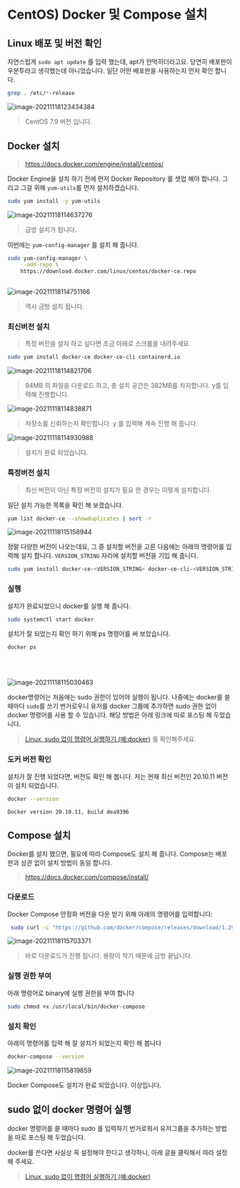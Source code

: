 # CentOS) Docker 및 Compose 설치

## Linux 배포 및 버전 확인

자연스럽게 `sudo apt update` 를 입력 했는데, apt가 안먹히더라고요. 당연히 배포판이 우분투라고 생각했는데 아니었습니다. 일단 어떤 배포판을 사용하는지 먼저 확인 합니다.

```bash
grep . /etc/*-release
```

![image-20211118123434384](https://raw.githubusercontent.com/Shane-Park/mdblog/main/OS/linux/centos/docker.assets/image-20211118123434384.png)

> CentOS 7.9 버전 입니다.

## Docker 설치

> https://docs.docker.com/engine/install/centos/

Docker Engine을 설치 하기 전에 먼저 Docker Repository 를 셋업 해야 합니다. 그리고 그걸 위해 `yum-utils`를 먼저 설치하겠습니다.

```bash
sudo yum install -y yum-utils
```

![image-20211118114637276](https://raw.githubusercontent.com/Shane-Park/mdblog/main/OS/linux/centos/docker.assets/image-20211118114637276.png)

> 금방 설치가 됩니다.

이번에는 `yum-config-manager` 를 설치 해 줍니다.

```bash
sudo yum-config-manager \
    --add-repo \
    https://download.docker.com/linux/centos/docker-ce.repo
    
```

![image-20211118114751166](https://raw.githubusercontent.com/Shane-Park/mdblog/main/OS/linux/centos/docker.assets/image-20211118114751166.png)

> 역시 금방 설치 됩니다.

### 최신버전 설치

> 특정 버전을 설치 하고 싶다면 조금 아래로 스크롤을 내려주세요.

```bash
sudo yum install docker-ce docker-ce-cli containerd.io
```

![image-20211118114821706](https://raw.githubusercontent.com/Shane-Park/mdblog/main/OS/linux/centos/docker.assets/image-20211118114821706.png)

> 94MB 의 파일을 다운로드 하고, 총 설치 공간은 382MB를 차지합니다. y를 입력해 진행합니다.

![image-20211118114838871](https://raw.githubusercontent.com/Shane-Park/mdblog/main/OS/linux/centos/docker.assets/image-20211118114838871.png)

> 저장소를 신뢰하는지 확인합니다. y 를 입력해 계속 진행 해 줍니다.

![image-20211118114930988](https://raw.githubusercontent.com/Shane-Park/mdblog/main/OS/linux/centos/docker.assets/image-20211118114930988.png)

> 설치가 완료 되었습니다.

### 특정버전 설치

> 최신 버전이 아닌 특정 버전의 설치가 필요 한 경우는 이렇게 설치합니다.

일단 설치 가능한 목록을 확인 해 보겠습니다.

```bash 
yum list docker-ce --showduplicates | sort -r
```

![image-20211118115158944](https://raw.githubusercontent.com/Shane-Park/mdblog/main/OS/linux/centos/docker.assets/image-20211118115158944.png)

정말 다양한 버전이 나오는데요, 그 중 설치할 버전을 고른 다음에는 아래의 명령어를 입력해 설치 합니다. `VERSION_STRING` 자리에 설치할 버전을 기입 해 줍니다.

```bash
sudo yum install docker-ce-<VERSION_STRING> docker-ce-cli-<VERSION_STRING> containerd.io
```

### 실행

설치가 완료되었으니 docker를 실행 해 줍니다.

```bash
sudo systemctl start docker
```

설치가 잘 되었는지 확인 하기 위해 ps 명령어를 써 보았습니다.

```bash
docker ps
```

<br><br>

![image-20211118115030463](https://raw.githubusercontent.com/Shane-Park/mdblog/main/OS/linux/centos/docker.assets/image-20211118115030463.png)

docker명령어는 처음에는 sudo 권한이 있어야 실행이 됩니다. 나중에는 docker를 쓸 때마다 `sudo`를 쓰기 번거로우니 유저를 docker 그룹에 추가하면 sudo 권한 없이 docker 명령어를 사용 할 수 있습니다. 해당 방법은 아래 링크에 따로 포스팅 해 두었습니다.

> [Linux, sudo 없이 명령어 실행하기 (예:docker)](https://shanepark.tistory.com/250) 를 확인해주세요.

### 도커 버전 확인

설치가 잘 진행 되었다면, 버전도 확인 해 봅니다. 저는 현재 최신 버전인 20.10.11 버전이 설치 되었습니다.

```bash
docker --version
```

```
Docker version 20.10.11, build dea9396
```

## Compose 설치

Docker를 설치 했으면, 필요에 따라 Compose도 설치 해 줍니다. Compose는 배포판과 상관 없이 설치 방법이 동일 합니다.

> https://docs.docker.com/compose/install/

### 다운로드

Docker Compose 안정화 버전을 다운 받기 위해 아래의 명령어를 입력합니다:

```bash
 sudo curl -L "https://github.com/docker/compose/releases/download/1.29.2/docker-compose-$(uname -s)-$(uname -m)" -o /usr/local/bin/docker-compose
```

![image-20211118115703371](https://raw.githubusercontent.com/Shane-Park/mdblog/main/OS/linux/centos/docker.assets/image-20211118115703371.png)

> 바로 다운로드가 진행 됩니다. 용량이 작기 때문에 금방 끝납니다.

### 실행 권한 부여

아래 명령어로 binary에 실행 권한을 부여 합니다

```bash
sudo chmod +x /usr/local/bin/docker-compose
```

### 설치 확인

아래의 명령어를 입력 해 잘 설치가 되었는지 확인 해 봅니다

```bash
docker-compose --version
```

![image-20211118115819859](https://raw.githubusercontent.com/Shane-Park/mdblog/main/OS/linux/centos/docker.assets/image-20211118115819859.png)

Docker Compose도 설치가 완료 되었습니다. 이상입니다.

## sudo 없이 docker 명령어 실행

docker 명령어를 쓸 때마다 sudo 를 입력하기 번거로워서 유저그룹을 추가하는 방법을 따로 포스팅 해 두었습니다.

docker를 쓴다면 사실상 꼭 설정해야 한다고 생각하니, 아래 글을 클릭해서 따라 설정 해 주세요.

> [Linux, sudo 없이 명령어 실행하기 (예:docker)](https://shanepark.tistory.com/250)

